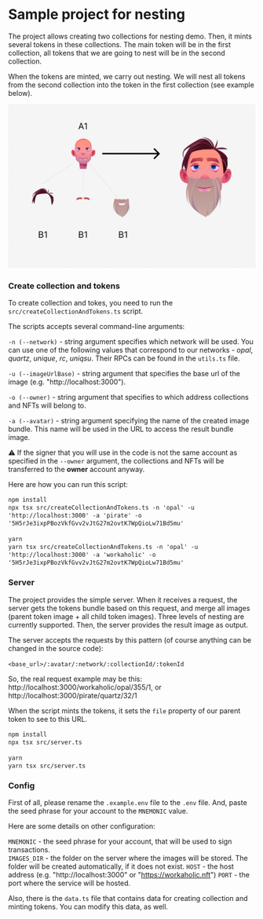 # Sample project for nesting

The project allows creating two collections for nesting demo. Then, it mints several tokens in these collections.
The main token will be in the first collection, all tokens that we are going to nest will be in the second collection.

When the tokens are minted, we carry out nesting. We will nest all tokens from the second collection into the token in
the first collection (see example below).

![Example](/example.png 'This is how it works!')

### Create collection and tokens

To create collection and tokes, you need to run the `src/createCollectionAndTokens.ts` script. 

The scripts accepts several command-line arguments:

`-n (--network)` - string argument specifies which network will be used. You can use one of the following values that
correspond to our networks - _opal_, _quartz_, _unique_, _rc_, _uniqsu_. Their RPCs can be found in the `utils.ts` file.

`-u (--imageUrlBase)` - string argument that specifies the base url of the image (e.g. "http://localhost:3000").

`-o (--owner)` - string argument that specifies to which address collections and NFTs will belong to.

`-a (--avatar)` - string argument specifying the name of the created image bundle. This name will be used in the URL to access
the result bundle image.  

:warning: If the signer that you will use in the code is not the same account as specified in the `--owner` argument,
the collections and NFTs will be transferred to the **owner** account anyway.

Here are how you can run this script:

```bash:no-line-numbers
npm install
npx tsx src/createCollectionAndTokens.ts -n 'opal' -u 'http://localhost:3000' -a 'pirate' -o '5H5rJe3ixpPBozVkfGvv2vJtG27m2ovtK7WpQioLw71Bd5mu'

yarn
yarn tsx src/createCollectionAndTokens.ts -n 'opal' -u 'http://localhost:3000' -a 'workaholic' -o '5H5rJe3ixpPBozVkfGvv2vJtG27m2ovtK7WpQioLw71Bd5mu'
```

### Server

The project provides the simple server. When it receives a request, the server gets the tokens bundle based on this request, 
and merge all images (parent token image + all child token images). Three levels of nesting are currently supported.
Then, the server provides the result image as output.

The server accepts the requests by this pattern (of course anything can be changed in the source code): 

`<base_url>/:avatar/:network/:collectionId/:tokenId`

So, the real request example may be this: http://localhost:3000/workaholic/opal/355/1, or http://localhost:3000/pirate/quartz/32/1

When the script mints the tokens, it sets the `file` property of our parent token to see to this URL.

```bash:no-line-numbers
npm install
npx tsx src/server.ts

yarn
yarn tsx src/server.ts
```

### Config

First of all, please rename the `.example.env` file to the `.env` file. And, paste the seed phrase for your account to the `MNEMONIC` value.

Here are some details on other configuration:

`MNEMONIC` - the seed phrase for your account, that will be used to sign transactions.  
`IMAGES_DIR` - the folder on the server where the images will be stored. The folder will be created automatically, if it does not exist. 
`HOST` - the host address (e.g. "http://localhost:3000" or "https://workaholic.nft")
`PORT` - the port where the service will be hosted. 

Also, there is the `data.ts` file that contains data for creating collection and minting tokens. You can modify this data, as well.
